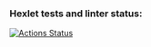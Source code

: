 ### Hexlet tests and linter status:
[![Actions Status](https://github.com/Ivanblin/frontend-project-44/actions/workflows/hexlet-check.yml/badge.svg)](https://github.com/Ivanblin/frontend-project-44/actions)
